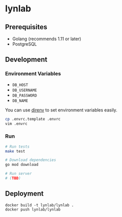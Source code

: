 # lynlab

## Prerequisites

- Golang (recommends 1.11 or later)
- PostgreSQL

## Development

### Environment Variables

- `DB_HOST`
- `DB_USERNAME`
- `DB_PASSWORD`
- `DB_NAME`

You can use [direnv](https://direnv.net/) to set environment variables easily.

```sh
cp .envrc.template .envrc
vim .envrc
```

### Run

```sh
# Run tests
make test

# Download dependencies
go mod download

# Run server
# (TBD)
```




## Deployment
```
docker build -t lynlab/lynlab .
docker push lynlab/lynlab
```
